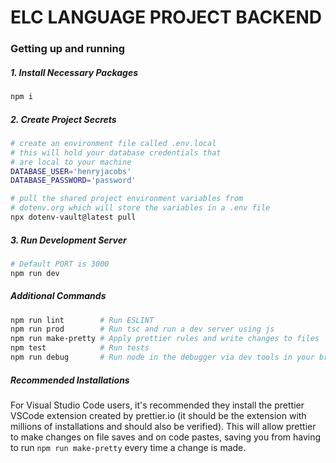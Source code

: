 # ELC LANGUAGE PROJECT BACKEND

### Getting up and running

##### 1. Install Necessary Packages

```bash
npm i
```

##### 2. Create Project Secrets

```bash
# create an environment file called .env.local
# this will hold your database credentials that
# are local to your machine
DATABASE_USER='henryjacobs'
DATABASE_PASSWORD='password'
```

```bash
# pull the shared project environment variables from
# dotenv.org which will store the variables in a .env file
npx dotenv-vault@latest pull
```

##### 3. Run Development Server

```bash
# Default PORT is 3000
npm run dev
```

##### Additional Commands

```bash
npm run lint        # Run ESLINT
npm run prod        # Run tsc and run a dev server using js
npm run make-pretty # Apply prettier rules and write changes to files
npm test            # Run tests
npm run debug       # Run node in the debugger via dev tools in your browser
```

##### Recommended Installations

For Visual Studio Code users, it's recommended they install the prettier VSCode extension created by prettier.io (it should be the extension with millions of installations and should also be verified). This will allow prettier to make changes on file saves and on code pastes, saving you from having to run `npm run make-pretty` every time a change is made.
